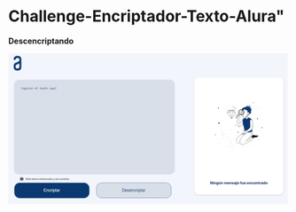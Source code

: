 # Challenge-Encriptador-Texto-Alura"

<!-- **Texto en negrita** -->
__Descencriptando__

![Encriptador Imagen](./images/encriptadorImagen.png)





